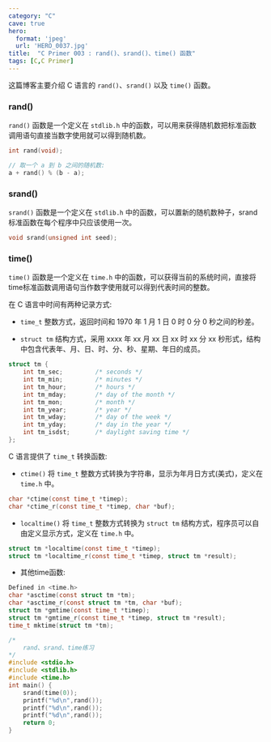 ```yaml
---
category: "C"
cave: true
hero:
  format: 'jpeg'
  url: 'HERO_0037.jpg'
title:  "C Primer 003 : rand()、srand()、time() 函数"
tags: [C,C Primer]
---
```

这篇博客主要介绍 C 语言的 `rand()`、`srand()` 以及 `time()` 函数。

### rand()

`rand()` 函数是一个定义在 `stdlib.h` 中的函数，可以用来获得随机数把标准函数调用语句直接当数字使用就可以得到随机数。

```c
int rand(void);
```


```c
// 取一个 a 到 b 之间的随机数:
a + rand() % (b - a);
```


### srand()

`srand()` 函数是一个定义在 `stdlib.h` 中的函数，可以置新的随机数种子，srand标准函数在每个程序中只应该使用一次。

```c
void srand(unsigned int seed);
```


### time()

`time()` 函数是一个定义在 `time.h` 中的函数，可以获得当前的系统时间，直接将time标准函数调用语句当作数字使用就可以得到代表时间的整数。

在 C 语言中时间有两种记录方式:

* `time_t` 整数方式，返回时间和 1970 年 1 月 1 日 0 时 0 分 0 秒之间的秒差。

* `struct tm` 结构方式，采用 xxxx 年 xx 月 xx 日 xx 时 xx 分 xx 秒形式，结构中包含代表年、月、日、时、分、秒、星期、年日的成员。

```c
struct tm {
	int tm_sec;         /* seconds */
	int tm_min;         /* minutes */
	int tm_hour;        /* hours */
	int tm_mday;        /* day of the month */
	int tm_mon;         /* month */
	int tm_year;        /* year */
	int tm_wday;        /* day of the week */
	int tm_yday;        /* day in the year */
	int tm_isdst;       /* daylight saving time */
};
```

C 语言提供了 `time_t` 转换函数:

* `ctime()` 将 `time_t` 整数方式转换为字符串，显示为年月日方式(美式)，定义在 `time.h` 中。

```c
char *ctime(const time_t *timep);
char *ctime_r(const time_t *timep, char *buf);
```


* `localtime()` 将 `time_t` 整数方式转换为 `struct tm` 结构方式，程序员可以自由定义显示方式，定义在 `time.h` 中。

```c
struct tm *localtime(const time_t *timep);
struct tm *localtime_r(const time_t *timep, struct tm *result);
```


* 其他time函数:

```c
Defined in <time.h>
char *asctime(const struct tm *tm);
char *asctime_r(const struct tm *tm, char *buf);
struct tm *gmtime(const time_t *timep);
struct tm *gmtime_r(const time_t *timep, struct tm *result);
time_t mktime(struct tm *tm);
```


```c
/*
    rand、srand、time练习
*/
#include <stdio.h>
#include <stdlib.h>
#include <time.h>
int main() {
    srand(time(0));
    printf("%d\n",rand());
    printf("%d\n",rand());
    printf("%d\n",rand());
    return 0;
}
```




